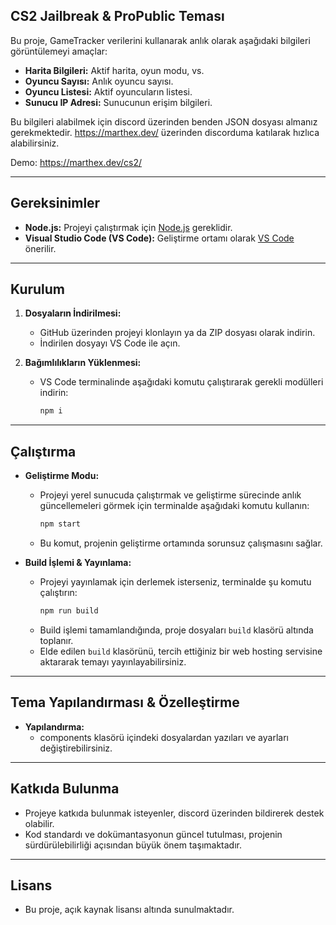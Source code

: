 ## CS2 Jailbreak & ProPublic Teması

Bu proje, GameTracker verilerini kullanarak anlık olarak aşağıdaki bilgileri görüntülemeyi amaçlar:

- **Harita Bilgileri:** Aktif harita, oyun modu, vs.
- **Oyuncu Sayısı:** Anlık oyuncu sayısı.
- **Oyuncu Listesi:** Aktif oyuncuların listesi.
- **Sunucu IP Adresi:** Sunucunun erişim bilgileri.

Bu bilgileri alabilmek için discord üzerinden benden JSON dosyası almanız gerekmektedir. https://marthex.dev/ üzerinden discorduma katılarak hızlıca alabilirsiniz.

Demo: https://marthex.dev/cs2/

---

## Gereksinimler

- **Node.js:** Projeyi çalıştırmak için [Node.js](https://nodejs.org/) gereklidir.
- **Visual Studio Code (VS Code):** Geliştirme ortamı olarak [VS Code](https://code.visualstudio.com/) önerilir.
---

## Kurulum

1. **Dosyaların İndirilmesi:**
   - GitHub üzerinden projeyi klonlayın ya da ZIP dosyası olarak indirin.
   - İndirilen dosyayı VS Code ile açın.

2. **Bağımlılıkların Yüklenmesi:**
   - VS Code terminalinde aşağıdaki komutu çalıştırarak gerekli modülleri indirin:
     ```bash
     npm i
     ```

---

## Çalıştırma

- **Geliştirme Modu:**
  - Projeyi yerel sunucuda çalıştırmak ve geliştirme sürecinde anlık güncellemeleri görmek için terminalde aşağıdaki komutu kullanın:
    ```bash
    npm start
    ```
  - Bu komut, projenin geliştirme ortamında sorunsuz çalışmasını sağlar.

- **Build İşlemi & Yayınlama:**
  - Projeyi yayınlamak için derlemek isterseniz, terminalde şu komutu çalıştırın:
    ```bash
    npm run build
    ```
  - Build işlemi tamamlandığında, proje dosyaları `build` klasörü altında toplanır.
  - Elde edilen `build` klasörünü, tercih ettiğiniz bir web hosting servisine aktararak temayı yayınlayabilirsiniz.

---

## Tema Yapılandırması & Özelleştirme

- **Yapılandırma:**
  - components klasörü içindeki dosyalardan yazıları ve ayarları değiştirebilirsiniz.
---

## Katkıda Bulunma

- Projeye katkıda bulunmak isteyenler, discord üzerinden bildirerek destek olabilir.
- Kod standardı ve dokümantasyonun güncel tutulması, projenin sürdürülebilirliği açısından büyük önem taşımaktadır.

---

## Lisans

- Bu proje, açık kaynak lisansı altında sunulmaktadır.

